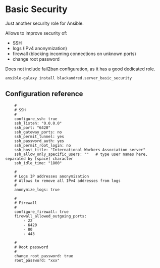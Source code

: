Basic Security
==============

Just another security role for Ansible.

Allows to improve security of:
- SSH
- logs (IPv4 anonymization)
- firewall (blocking incoming connections on unknown ports)
- change root password

Does not include fail2ban configuration, as it has a good dedicated role.

```bash
ansible-galaxy install blackandred.server_basic_security
```

Configuration reference
-----------------------

```yamlex
    #
    # SSH
    #
    configure_ssh: true
    ssh_listen: "0.0.0.0"
    ssh_port: "6420"
    ssh_gateway_ports: no
    ssh_permit_tunnel: yes
    ssh_password_auth: yes
    ssh_permit_root_login: no
    ssh_host_title: "International Workers Association server"
    ssh_allow_only_specific_users: ""   # type user names here, separated by [space] character
    ssh_idle_time: "1800"

    #
    # Logs IP addresses anonymization
    # Allows to remove all IPv4 addresses from logs
    #
    anonymize_logs: true

    #
    # Firewall
    #
    configure_firewall: true
    firewall_allowed_outgoing_ports:
        - 22
        - 6420
        - 80
        - 443

    #
    # Root password
    #
    change_root_password: true
    root_password: "xxx"
```
